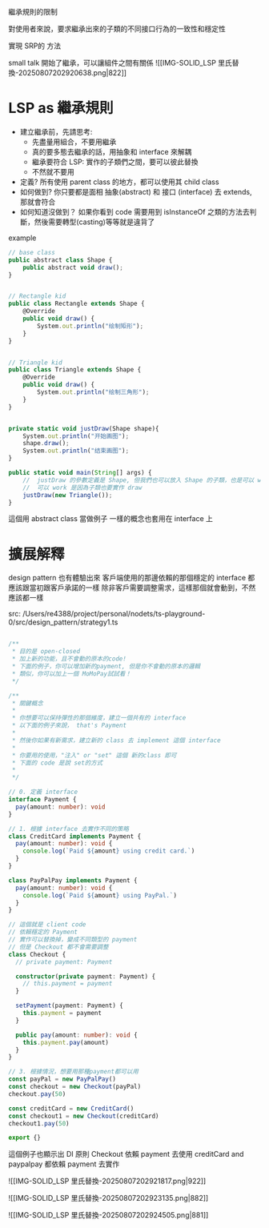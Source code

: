 繼承規則的限制

對使用者來說，要求繼承出來的子類的不同接口行為的一致性和穩定性

實現 SRP的 方法



small talk 開始了繼承，可以讓組件之間有關係
![[IMG-SOLID_LSP 里氏替換-20250807202920638.png|822]]

# LSP as 繼承規則
- 建立繼承前，先請思考:
    - 先盡量用組合，不要用繼承
    - 真的要多態去繼承的話，用抽象和 interface 來解耦
    - 繼承要符合 LSP: 實作的子類們之間，要可以彼此替換
    - 不然就不要用
- 定義? 所有使用 parent class 的地方，都可以使用其 child class
- 如何做到? 你只要都是面相 抽象(abstract) 和 接口 (interface) 去 extends, 那就會符合
- 如何知道沒做到？ 如果你看到 code 需要用到 isInstanceOf 之類的方法去判斷，然後需要轉型(casting)等等就是違背了

example
```js fold
// base class
public abstract class Shape {
    public abstract void draw();
}


// Rectangle kid
public class Rectangle extends Shape {
    @Override
    public void draw() {
        System.out.println("绘制矩形");
    }
}


// Triangle kid
public class Triangle extends Shape {
    @Override
    public void draw() {
        System.out.println("绘制三角形");
    }
}


private static void justDraw(Shape shape){
    System.out.println("开始画图");
    shape.draw();
    System.out.println("结束画图");
}

public static void main(String[] args) {    
    //  justDraw 的參數定義是 Shape, 但我們也可以放入 Shape 的子類，也是可以 work, 表示符合 LSP 
    //  可以 work 是因為子類也要實作 draw
    justDraw(new Triangle());
}


```

這個用 abstract class 當做例子
一樣的概念也套用在 interface 上





# 擴展解釋


design pattern 也有體驗出來
客戶端使用的那邊依賴的那個穩定的 interface 都應該跟當初跟客戶承諾的一樣
除非客戶需要調整需求，這樣那個就會動到，不然應該都一樣


src: /Users/re4388/project/personal/nodets/ts-playground-0/src/design_pattern/strategy1.ts
```ts fold

/**
 * 目的是 open-closed
 * 加上新的功能，且不會動的原本的code!
 * 下面的例子，你可以增加新的payment, 但是你不會動的原本的邏輯
 * 類似，你可以加上一個 MoMoPay試試看！
 */

/**
 * 關鍵概念
 *
 * 你想要可以保持彈性的那個維度，建立一個共有的 interface
 * 以下面的例子來說， that's Payment
 *
 * 然後你如果有新需求，建立新的 class 去 implement 這個 interface
 *
 * 你要用的使用，"注入" or "set" 這個 新的class 即可
 * 下面的 code 是說 set的方式
 *
 */

// 0. 定義 interface
interface Payment {
  pay(amount: number): void
}

// 1. 根據 interface 去實作不同的策略
class CreditCard implements Payment {
  pay(amount: number): void {
    console.log(`Paid ${amount} using credit card.`)
  }
}

class PayPalPay implements Payment {
  pay(amount: number): void {
    console.log(`Paid ${amount} using PayPal.`)
  }
}

// 這個就是 client code
// 依賴穩定的 Payment
// 實作可以替換掉，變成不同類型的 payment
// 但是 Checkout 都不會需要調整
class Checkout {
  // private payment: Payment

  constructor(private payment: Payment) {
    // this.payment = payment
  }

  setPayment(payment: Payment) {
    this.payment = payment
  }

  public pay(amount: number): void {
    this.payment.pay(amount)
  }
}

// 3. 根據情況，想要用那種payment都可以用
const payPal = new PayPalPay()
const checkout = new Checkout(payPal)
checkout.pay(50)

const creditCard = new CreditCard()
const checkout1 = new Checkout(creditCard)
checkout1.pay(50)

export {}


```


這個例子也顯示出 DI 原則
Checkout 依賴 payment 去使用
creditCard and paypalpay 都依賴 payment 去實作



![[IMG-SOLID_LSP 里氏替換-20250807202921817.png|922]]



![[IMG-SOLID_LSP 里氏替換-20250807202923135.png|882]]


![[IMG-SOLID_LSP 里氏替換-20250807202924505.png|881]]
